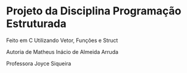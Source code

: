 # Projeto da Disciplina Programação Estruturada
 Feito em C
 Utilizando Vetor, Funções e Struct

 Autoria de Matheus Inácio de Almeida Arruda
 
 Professora Joyce Siqueira
